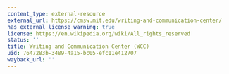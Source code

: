 ```yaml
---
content_type: external-resource
external_url: https://cmsw.mit.edu/writing-and-communication-center/
has_external_license_warning: true
license: https://en.wikipedia.org/wiki/All_rights_reserved
status: ''
title: Writing and Communication Center (WCC)
uid: 7647283b-3489-4a15-bc05-efc11e412707
wayback_url: ''
---
```

